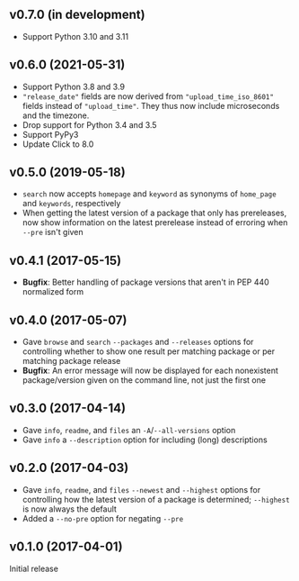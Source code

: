 v0.7.0 (in development)
-----------------------
- Support Python 3.10 and 3.11

v0.6.0 (2021-05-31)
-------------------
- Support Python 3.8 and 3.9
- `"release_date"` fields are now derived from `"upload_time_iso_8601"` fields
  instead of `"upload_time"`.  They thus now include microseconds and the
  timezone.
- Drop support for Python 3.4 and 3.5
- Support PyPy3
- Update Click to 8.0

v0.5.0 (2019-05-18)
-------------------
- `search` now accepts `homepage` and `keyword` as synonyms of `home_page` and
  `keywords`, respectively
- When getting the latest version of a package that only has prereleases, now
  show information on the latest prerelease instead of erroring when `--pre`
  isn't given

v0.4.1 (2017-05-15)
-------------------
- **Bugfix**: Better handling of package versions that aren't in PEP 440
  normalized form

v0.4.0 (2017-05-07)
-------------------
- Gave `browse` and `search` `--packages` and `--releases` options for
  controlling whether to show one result per matching package or per matching
  package release
- **Bugfix**: An error message will now be displayed for each nonexistent
  package/version given on the command line, not just the first one

v0.3.0 (2017-04-14)
-------------------
- Gave `info`, `readme`, and `files` an `-A`/`--all-versions` option
- Gave `info` a `--description` option for including (long) descriptions

v0.2.0 (2017-04-03)
-------------------
- Gave `info`, `readme`, and `files` `--newest` and `--highest` options for
  controlling how the latest version of a package is determined; `--highest` is
  now always the default
- Added a `--no-pre` option for negating `--pre`

v0.1.0 (2017-04-01)
-------------------
Initial release
